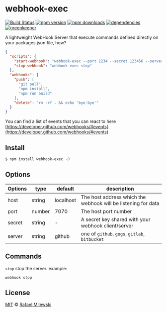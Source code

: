 # webhook-exec

[![Build Status](https://travis-ci.org/milewski/webhook-exec.svg?branch=master)](https://travis-ci.org/milewski/webhook-exec)
[![npm version](https://badge.fury.io/js/webhook-exec.svg)](https://badge.fury.io/js/webhook-exec)
[![npm downloads](https://img.shields.io/npm/dm/webhook-exec.svg)](https://www.npmjs.com/package/webhook-exec)
[![dependencies](https://david-dm.org/milewski/webhook-exec.svg)](https://www.npmjs.com/package/webhook-exec)
[![greenkeeper](https://badges.greenkeeper.io/milewski/webhook-exec.svg)](https://greenkeeper.io)

A lightweight WebHook Server that execute commands defined directly on your packages.json file, how?

```json
{
  "scripts": {
    "start-webhook": "webhook-exec --port 1234 --secret 123456 --server gogs",
    "stop-webhook": "webhook-exec stop"
  },
  "webhooks": {
    "push": [
      "git pull",
      "npm install",
      "npm run build"
    ],
    "delete": "rm -rf . && echo 'bye-bye'"
  }
}
```

You can find a list of events that you can react to here [https://developer.github.com/webhooks/#events](https://developer.github.com/webhooks/#events)

## Install

```bash
$ npm install webhook-exec -D
```

## Options

| Options | type   | default   | description                                                   |
|---------|--------|-----------|---------------------------------------------------------------|
| host    | string | localhost | The host address which the webhook will be listening for data |
| port    | number | 7070      | The host port number                                          |
| secret  | string | -         | A secret key shared with your webhook client/server           |
| server  | string | github    | one of `github`, `gogs`, `gitlab`, `bitbucket`                |

## Commands

`stop` stop the server. example:

```
webhook stop
```

## License 

[MIT](LICENSE) © [Rafael Milewski](https://rafael-milewski.com?github=readme)
